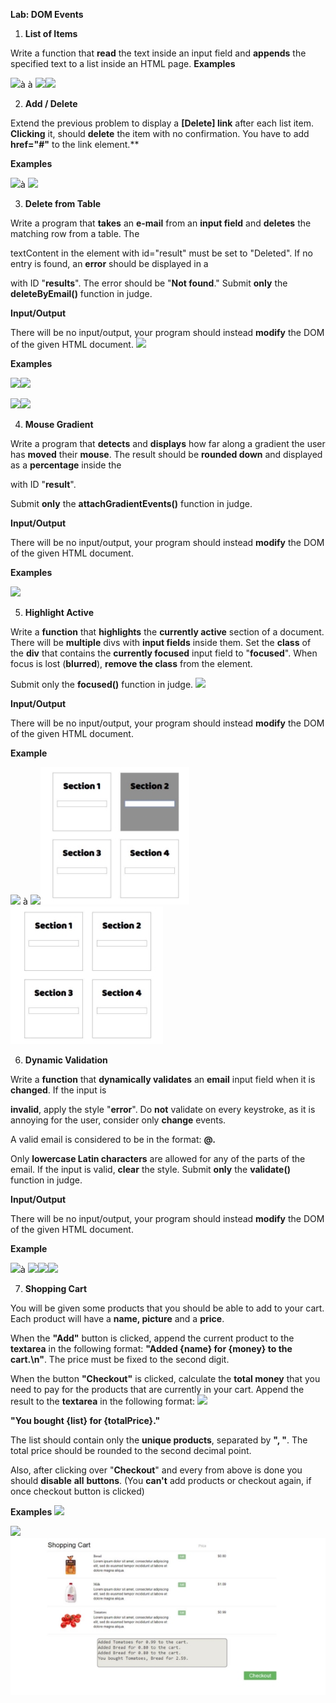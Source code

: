 ﻿
**Lab: DOM Events** 

1. **List of Items** 

Write a function that **read** the text inside an input field and **appends** the specified text to a list inside an HTML page. **Examples** 

![](Aspose.Words.76b5e084-575b-4f3b-9a50-dac2138881b7.001.png)à  à  ![](Aspose.Words.76b5e084-575b-4f3b-9a50-dac2138881b7.002.png)![](Aspose.Words.76b5e084-575b-4f3b-9a50-dac2138881b7.003.png)

2. **Add / Delete** 

Extend the previous problem to display a **[Delete] link** after each list item. **Clicking** it, should **delete** the item with no confirmation. You have to add **href="#"** to the link element.** 

**Examples** 

![](Aspose.Words.76b5e084-575b-4f3b-9a50-dac2138881b7.004.png)à  ![](Aspose.Words.76b5e084-575b-4f3b-9a50-dac2138881b7.005.png)

3. **Delete from Table** 

Write a program that **takes** an **e-mail** from an **input field** and **deletes** the matching row from a table. The 

textContent in the element with id="result" must be set to "Deleted". If no entry is found, an **error** should be displayed in a **<div>** with ID "**results**". The error should be "**Not found**." Submit **only** the **deleteByEmail()** function in judge.  

**Input/Output** 

There will be no input/output, your program should instead **modify** the DOM of the given HTML document. ![](Aspose.Words.76b5e084-575b-4f3b-9a50-dac2138881b7.006.png)

**Examples** 

![](Aspose.Words.76b5e084-575b-4f3b-9a50-dac2138881b7.007.png)![](Aspose.Words.76b5e084-575b-4f3b-9a50-dac2138881b7.008.png)

![](Aspose.Words.76b5e084-575b-4f3b-9a50-dac2138881b7.009.png)![](Aspose.Words.76b5e084-575b-4f3b-9a50-dac2138881b7.010.png)

4. **Mouse Gradient** 

Write a program that **detects** and **displays** how far along a gradient the user has **moved** their **mouse**. The result should be **rounded down** and displayed as a **percentage** inside the **<div>** with ID "**result**".  

Submit **only** the **attachGradientEvents()** function in judge.  

**Input/Output** 

There will be no input/output, your program should instead **modify** the DOM of the given HTML document. 

**Examples** 

![](Aspose.Words.76b5e084-575b-4f3b-9a50-dac2138881b7.011.png)

5. **Highlight Active** 

Write a **function** that **highlights** the **currently active** section of a document. There will be **multiple** divs with **input fields** inside them. Set the **class** of the **div** that contains the **currently focused** input field to "**focused**". When focus is lost (**blurred**), **remove the class** from the element. 

Submit only the **focused()** function in judge. ![](Aspose.Words.76b5e084-575b-4f3b-9a50-dac2138881b7.006.png)

**Input/Output** 

There will be no input/output, your program should instead **modify** the DOM of the given HTML document. 

**Example** 

![](Aspose.Words.76b5e084-575b-4f3b-9a50-dac2138881b7.012.png) à ![](Aspose.Words.76b5e084-575b-4f3b-9a50-dac2138881b7.013.png)![](Aspose.Words.76b5e084-575b-4f3b-9a50-dac2138881b7.014.jpeg)![](Aspose.Words.76b5e084-575b-4f3b-9a50-dac2138881b7.015.jpeg)

6. **Dynamic Validation** 

Write a **function** that **dynamically validates** an **email** input field when it is **changed**. If the input is 

**invalid**, apply the style "**error**". Do **not** validate on every keystroke, as it is annoying for the user, consider only **change** events. 

A valid email is considered to be in the format: **<name>@<domain>.<extension>** 

Only **lowercase Latin characters** are allowed for any of the parts of the email. If the input is valid, **clear** the style. Submit **only** the **validate()** function in judge. 

**Input/Output** 

There will be no input/output, your program should instead **modify** the DOM of the given HTML document. 

**Example** 

![](Aspose.Words.76b5e084-575b-4f3b-9a50-dac2138881b7.016.png)à ![](Aspose.Words.76b5e084-575b-4f3b-9a50-dac2138881b7.017.png)![](Aspose.Words.76b5e084-575b-4f3b-9a50-dac2138881b7.018.png)![](Aspose.Words.76b5e084-575b-4f3b-9a50-dac2138881b7.019.png)

7. **Shopping Cart** 

You will be given some products that you should be able to add to your cart. Each product will have a **name, picture** and a **price**. 

When the **"Add"** button is clicked, append the current product to the **textarea** in the following format: **"Added {name} for {money} to the cart.\n"**. The price must be fixed to the second digit. 

When the button **"Checkout"** is clicked, calculate the **total money** that you need to pay for the products that are currently in your cart. Append the result to the **textarea** in the following format:  ![](Aspose.Words.76b5e084-575b-4f3b-9a50-dac2138881b7.006.png)

**"You bought {list} for {totalPrice}."** 

The list should contain only the **unique products**, separated by **", "**. The total price should be rounded to the second decimal point. 

Also, after clicking over "**Checkout**" and every from above is done you should **disable** **all** **buttons**. (You **can't** add products or checkout again, if once checkout button is clicked) 

**Examples ![](Aspose.Words.76b5e084-575b-4f3b-9a50-dac2138881b7.006.png)**

![](Aspose.Words.76b5e084-575b-4f3b-9a50-dac2138881b7.020.png)![](Aspose.Words.76b5e084-575b-4f3b-9a50-dac2138881b7.021.jpeg)

